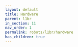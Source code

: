 ```yaml
---
layout: default
title: Hardware
parent: l1br
in_section: 11
nav_order: 1
permalink: robots/l1br/hardware
has_children: true
---
```


